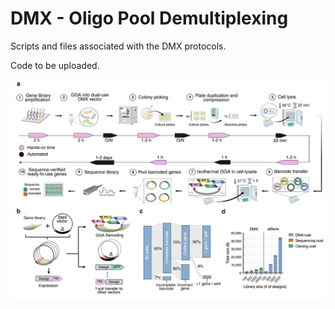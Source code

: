 # DMX - Oligo Pool Demultiplexing 

Scripts and files associated with the DMX protocols.

Code to be uploaded.

![DMX pipeline](dmx.png)
